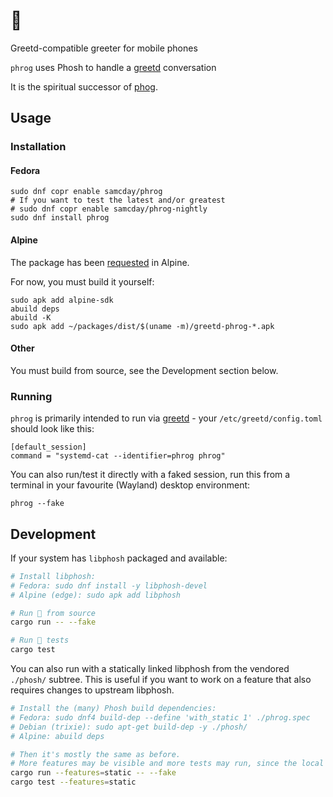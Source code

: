 # 🐸

Greetd-compatible greeter for mobile phones


`phrog` uses Phosh to handle a [greetd][] conversation

It is the spiritual successor of [phog][].

## Usage

### Installation

#### Fedora

```
sudo dnf copr enable samcday/phrog
# If you want to test the latest and/or greatest
# sudo dnf copr enable samcday/phrog-nightly
sudo dnf install phrog
```

#### Alpine

The package has been [requested](https://gitlab.alpinelinux.org/alpine/aports/-/issues/16430) in Alpine.

For now, you must build it yourself:

```
sudo apk add alpine-sdk
abuild deps
abuild -K
sudo apk add ~/packages/dist/$(uname -m)/greetd-phrog-*.apk
```

#### Other

You must build from source, see the Development section below.

### Running

`phrog` is primarily intended to run via [greetd][] - your `/etc/greetd/config.toml` should
look like this:

```
[default_session]
command = "systemd-cat --identifier=phrog phrog"
```

You can also run/test it directly with a faked session, run this from a terminal in your favourite (Wayland) desktop environment:

```
phrog --fake
```

## Development

If your system has `libphosh` packaged and available:

```sh
# Install libphosh:
# Fedora: sudo dnf install -y libphosh-devel
# Alpine (edge): sudo apk add libphosh

# Run 🐸 from source
cargo run -- --fake

# Run 🐸 tests
cargo test
```

You can also run with a statically linked libphosh from the vendored `./phosh/` subtree. This is useful if you want to work on a feature that also requires changes to upstream libphosh.

```sh
# Install the (many) Phosh build dependencies:
# Fedora: sudo dnf4 build-dep --define 'with_static 1' ./phrog.spec
# Debian (trixie): sudo apt-get build-dep -y ./phosh/
# Alpine: abuild deps

# Then it's mostly the same as before.
# More features may be visible and more tests may run, since the local tree pulls ahead of upstream.
cargo run --features=static -- --fake
cargo test --features=static
```

[phog]: https://gitlab.com/mobian1/phog
[greetd]: https://sr.ht/~kennylevinsen/greetd/
[phosh-deps]: https://gitlab.gnome.org/World/Phosh/phosh#dependencies
